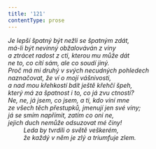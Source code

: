 ```yaml
---
title: '121'
contentType: prose
---
```


_Je lepší špatný být nežli se špatným zdát,  
má-li být nevinný obžalováván z viny  
a ztrácet radost z cti, kterou mu může dát  
ne to, co cítí sám, ale co soudí jiný.  
Proč má mi druhý v svých necudných pohledech  
naznačovat, že ví o mojí vášnivosti,  
a nad mou křehkostí bdít ještě křehčí špeh,  
který má za špatnost i to, co já zvu ctností?  
Ne, ne, já jsem, co jsem, a ti, kdo viní mne  
ze všech těch přestupků, jmenují jen své viny;  
já se smím napřímit, zatím co oni ne,  
jejich duch nemůže odsuzovat mé činy!  
         Leda by tvrdili o světě veškerém,  
         že každý v něm je zlý a triumfuje zlem._
